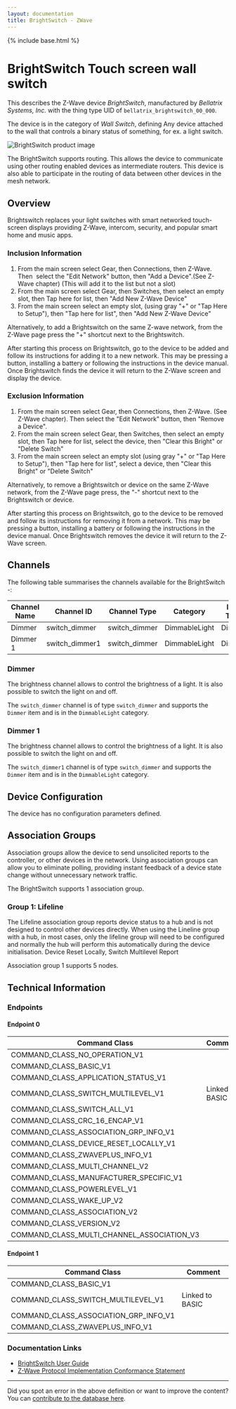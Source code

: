 ```yaml
---
layout: documentation
title: BrightSwitch - ZWave
---
```


{% include base.html %}

# BrightSwitch Touch screen wall switch
This describes the Z-Wave device *BrightSwitch*, manufactured by *Bellatrix Systems, Inc.* with the thing type UID of ```bellatrix_brightswitch_00_000```.

The device is in the category of *Wall Switch*, defining Any device attached to the wall that controls a binary status of something, for ex. a light switch.

![BrightSwitch product image](https://opensmarthouse.org/zwavedatabase/953/image/)


The BrightSwitch supports routing. This allows the device to communicate using other routing enabled devices as intermediate routers.  This device is also able to participate in the routing of data between other devices in the mesh network.

## Overview

Brightswitch replaces your light switches with smart networked touch-screen displays providing Z-Wave, intercom, security, and popular smart home and music apps.

### Inclusion Information

  1. From the main screen select Gear, then Connections, then Z-Wave. Then  select the "Edit Network" button, then "Add a Device".(See Z-Wave chapter) (This will add it to the list but not a slot)
  2. From the main screen select Gear, then Switches, then select an empty slot, then Tap here for list, then "Add New Z-Wave Device"
  3. From the main screen select an empty slot, (using gray "+" or "Tap Here to Setup"), then "Tap here for list", then "Add New Z-Wave Device"

Alternatively, to add a Brightswitch on the same Z-wave network, from the Z-Wave page press the "+" shortcut next to the Brightswitch.

After starting this process on Brightswitch, go to the device to be added and follow its instructions for adding it to a new network. This may be pressing a button, installing a battery or following the instructions in the device manual. Once Brightswitch finds the device it will return to the Z-Wave screen and display the device.

### Exclusion Information

  1. From the main screen select Gear, then Connections, then Z-Wave. (See Z-Wave chapter). Then select the "Edit Network" button, then "Remove a Device".
  2. From the main screen select Gear, then Switches, then select an empty slot, then Tap here for list, select the device, then "Clear this Bright" or "Delete Switch"
  3. From the main screen select an empty slot (using gray "+" or "Tap Here to Setup"), then "Tap here for list", select a device, then "Clear this Bright" or "Delete Switch"

Alternatively, to remove a Brightswitch or device on the same Z-Wave network, from the Z-Wave page press, the "-" shortcut next to the Brightswitch or device.

After starting this process on Brightswitch, go to the device to be removed and follow its instructions for removing it from a network. This may be pressing a button, installing a battery or following the instructions in the device manual. Once Brightswitch removes the device it will return to the Z-Wave screen.

## Channels

The following table summarises the channels available for the BrightSwitch -:

| Channel Name | Channel ID | Channel Type | Category | Item Type |
|--------------|------------|--------------|----------|-----------|
| Dimmer | switch_dimmer | switch_dimmer | DimmableLight | Dimmer | 
| Dimmer 1 | switch_dimmer1 | switch_dimmer | DimmableLight | Dimmer | 

### Dimmer
The brightness channel allows to control the brightness of a light.
            It is also possible to switch the light on and off.

The ```switch_dimmer``` channel is of type ```switch_dimmer``` and supports the ```Dimmer``` item and is in the ```DimmableLight``` category.

### Dimmer 1
The brightness channel allows to control the brightness of a light.
            It is also possible to switch the light on and off.

The ```switch_dimmer1``` channel is of type ```switch_dimmer``` and supports the ```Dimmer``` item and is in the ```DimmableLight``` category.



## Device Configuration

The device has no configuration parameters defined.

## Association Groups

Association groups allow the device to send unsolicited reports to the controller, or other devices in the network. Using association groups can allow you to eliminate polling, providing instant feedback of a device state change without unnecessary network traffic.

The BrightSwitch supports 1 association group.

### Group 1: Lifeline

The Lifeline association group reports device status to a hub and is not designed to control other devices directly. When using the Lineline group with a hub, in most cases, only the lifeline group will need to be configured and normally the hub will perform this automatically during the device initialisation.
Device Reset Locally, Switch Multilevel Report

Association group 1 supports 5 nodes.

## Technical Information

### Endpoints

#### Endpoint 0

| Command Class | Comment |
|---------------|---------|
| COMMAND_CLASS_NO_OPERATION_V1| |
| COMMAND_CLASS_BASIC_V1| |
| COMMAND_CLASS_APPLICATION_STATUS_V1| |
| COMMAND_CLASS_SWITCH_MULTILEVEL_V1| Linked to BASIC|
| COMMAND_CLASS_SWITCH_ALL_V1| |
| COMMAND_CLASS_CRC_16_ENCAP_V1| |
| COMMAND_CLASS_ASSOCIATION_GRP_INFO_V1| |
| COMMAND_CLASS_DEVICE_RESET_LOCALLY_V1| |
| COMMAND_CLASS_ZWAVEPLUS_INFO_V1| |
| COMMAND_CLASS_MULTI_CHANNEL_V2| |
| COMMAND_CLASS_MANUFACTURER_SPECIFIC_V1| |
| COMMAND_CLASS_POWERLEVEL_V1| |
| COMMAND_CLASS_WAKE_UP_V2| |
| COMMAND_CLASS_ASSOCIATION_V2| |
| COMMAND_CLASS_VERSION_V2| |
| COMMAND_CLASS_MULTI_CHANNEL_ASSOCIATION_V3| |
#### Endpoint 1

| Command Class | Comment |
|---------------|---------|
| COMMAND_CLASS_BASIC_V1| |
| COMMAND_CLASS_SWITCH_MULTILEVEL_V1| Linked to BASIC|
| COMMAND_CLASS_ASSOCIATION_GRP_INFO_V1| |
| COMMAND_CLASS_ZWAVEPLUS_INFO_V1| |

### Documentation Links

* [BrightSwitch User Guide](https://opensmarthouse.org/zwavedatabase/953/reference/User-Manual-3586475.pdf)
* [Z-Wave Protocol Implementation Conformance Statement](https://opensmarthouse.org/zwavedatabase/953/reference/ZC10-17065668.pdf)

---

Did you spot an error in the above definition or want to improve the content?
You can [contribute to the database here](https://opensmarthouse.org/zwavedatabase/953).
